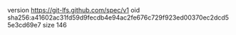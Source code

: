 version https://git-lfs.github.com/spec/v1
oid sha256:a41602ac31fd59d9fecdb4e94ac2fe676c729f923ed00370ec2dcd55e3cd69e7
size 146
